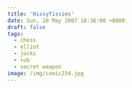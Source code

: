 ```yaml
---
title: 'Hissyfissies'
date: Sun, 20 May 2007 18:36:00 +0000
draft: false
tags:
  - chess
  - elliot
  - jocks
  - rob
  - secret weapon
image: /img/comic234.jpg
---
```


